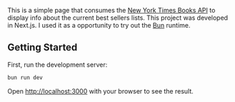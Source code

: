 This is a simple page that consumes the [New York Times Books API](https://developer.nytimes.com/docs/books-product/1/overview) to display info about the current best sellers lists. This project was developed in Next.js. I used it as a opportunity to try out the [Bun](https://bun.sh/) runtime.

## Getting Started

First, run the development server:

```bash
bun run dev
```

Open [http://localhost:3000](http://localhost:3000) with your browser to see the result.






